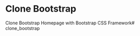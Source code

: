 # Clone Bootstrap

Clone Bootstrap Homepage with Bootstrap CSS Framework#   c l o n e _ b o o t s t r a p  
 